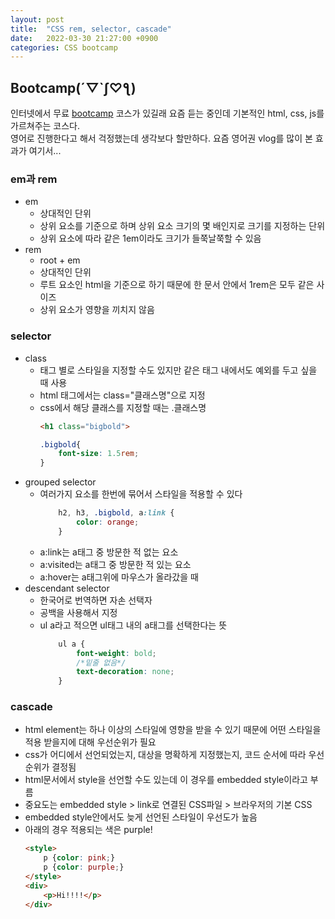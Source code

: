 ```yaml
---
layout: post
title:  "CSS rem, selector, cascade"
date:   2022-03-30 21:27:00 +0900
categories: CSS bootcamp
---
```


## Bootcamp(´▽`ʃ♡ƪ)
인터넷에서 무료 [bootcamp][boot-camp] 코스가 있길래 요즘 듣는 중인데 기본적인 html, css, js를 가르쳐주는 코스다.  
영어로 진행한다고 해서 걱정했는데 생각보다 할만하다. 요즘 영어권 vlog를 많이 본 효과가 여기서...  

### em과 rem
- em 
	- 상대적인 단위
	- 상위 요소를 기준으로 하며 상위 요소 크기의 몇 배인지로 크기를 지정하는 단위
	- 상위 요소에 따라 같은 1em이라도 크기가 들쭉날쭉할 수 있음
- rem
	- root + em
	- 상대적인 단위
	- 루트 요소인 html을 기준으로 하기 때문에 한 문서 안에서 1rem은 모두 같은 사이즈
	- 상위 요소가 영향을 끼치지 않음

### selector
- class
  - 태그 별로 스타일을 지정할 수도 있지만 같은 태그 내에서도 예외를 두고 싶을 때 사용
  - html 태그에서는 class="클래스명"으로 지정
  - css에서 해당 클래스를 지정할 때는 .클래스명
	```html
	<h1 class="bigbold">
	```
	```css
	.bigbold{
		font-size: 1.5rem;
	}
	```
- grouped selector
  - 여러가지 요소를 한번에 묶어서 스타일을 적용할 수 있다
	```css
		h2, h3, .bigbold, a:link {
			color: orange;
		}
	```	
  - a:link는 a태그 중 방문한 적 없는 요소
  - a:visited는 a태그 중 방문한 적 있는 요소
  - a:hover는 a태그위에 마우스가 올라갔을 때
- descendant selector
  - 한국어로 번역하면 자손 선택자
  - 공백을 사용해서 지정
  - ul a라고 적으면 ul태그 내의 a태그를 선택한다는 뜻
	```css
		ul a {
			font-weight: bold;
			/*밑줄 없음*/
			text-decoration: none; 
		}
	```

### cascade
- html element는 하나 이상의 스타일에 영향을 받을 수 있기 때문에 어떤 스타일을 적용 받을지에 대해 우선순위가 필요
- css가 어디에서 선언되었는지, 대상을 명확하게 지정했는지, 코드 순서에 따라 우선순위가 결정됨
- html문서에서 style을 선언할 수도 있는데 이 경우를 embedded style이라고 부름
- 중요도는 embedded style > link로 연결된 CSS파일 > 브라우저의 기본 CSS
- embedded style안에서도 늦게 선언된 스타일이 우선도가 높음
- 아래의 경우 적용되는 색은 purple!
	```html
	<style>
		p {color: pink;}
		p {color: purple;}
	</style>
	<div>
		<p>Hi!!!!</p>
	</div>
	```

[boot-camp]: https://frontendmasters.com/dashboard
